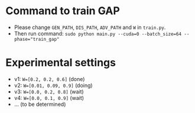 # Command to train GAP
* Please change `GEN_PATH`, `DIS_PATH`, `ADV_PATH` and `W` in `train.py`. 
* Then run command:
`sudo python main.py --cuda=0 --batch_size=64 --phase="train_gap"`

# Experimental settings
* v1: `W=[0.2, 0.2, 0.6]` (done)
* v2: `W=[0.01, 0.09, 0.9]` (doing)
* v3: `W=[0.0, 0.2, 0.8]` (wait)
* v4: `W=[0.0, 0.1, 0.9]` (wait)
* ... (to be determined)


